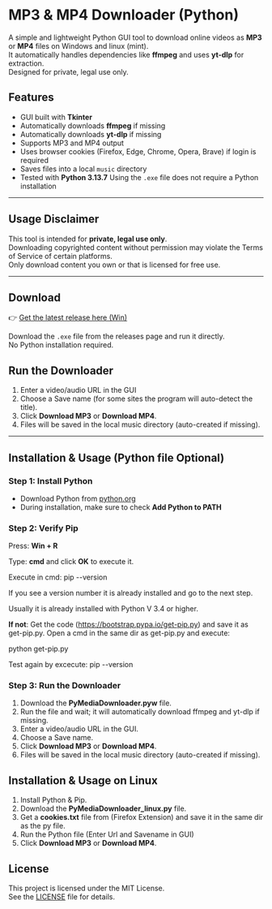 # MP3 & MP4 Downloader (Python)

A simple and lightweight Python GUI tool to download online videos as **MP3** or **MP4** files on Windows and linux (mint).  
It automatically handles dependencies like **ffmpeg** and uses **yt-dlp** for extraction.  
Designed for private, legal use only. 

## Features
- GUI built with **Tkinter**
- Automatically downloads **ffmpeg** if missing
- Automatically downloads **yt-dlp** if missing 
- Supports MP3 and MP4 output
- Uses browser cookies (Firefox, Edge, Chrome, Opera, Brave) if login is required
- Saves files into a local `music` directory
- Tested with **Python 3.13.7**
Using the `.exe` file does not require a Python installation

---

## Usage Disclaimer
This tool is intended for **private, legal use only**.  
Downloading copyrighted content without permission may violate the Terms of Service of certain platforms.  
Only download content you own or that is licensed for free use.  

---

## Download
👉 [Get the latest release here (Win)](https://github.com/st155213/media-url-downloader-Python/releases)

Download the `.exe` file from the releases page and run it directly.  
No Python installation required.  
##  Run the Downloader
1. Enter a video/audio URL in the GUI
2. Choose a Save name (for some sites the program will auto-detect the title).
3. Click __Download MP3__ or __Download MP4__.
4. Files will be saved in the local music directory (auto-created if missing).

---
## Installation & Usage (Python file __Optional__)

### Step 1: Install Python
- Download Python from [python.org](https://www.python.org/)  
- During installation, make sure to check **Add Python to PATH**

### Step 2: Verify Pip
Press: __Win + R__

Type: __cmd__
and click __OK__ to execute it. 
 
Execute in cmd: pip --version

If you see a version number it is already installed and go to the next step.

Usually it is already installed with Python V 3.4 or higher.

__If not__:
  Get the code (https://bootstrap.pypa.io/get-pip.py) and save it as get-pip.py.
  Open a cmd in the same dir as get-pip.py and execute: 
  
  python get-pip.py
  
  Test again by excecute: pip --version
### Step 3: Run the Downloader
1. Download the __PyMediaDownloader.pyw__ file.
2. Run the file and wait; it will automatically download ffmpeg and yt-dlp if missing.
3. Enter a video/audio URL in the GUI.
4. Choose a Save name.
5. Click __Download MP3__ or __Download MP4__.
6. Files will be saved in the local music directory (auto-created if missing).
## Installation & Usage on Linux
1. Install Python & Pip.
2. Download the __PyMediaDownloader_linux.py__ file.
3. Get a __cookies.txt__ file from (Firefox Extension) and save it in the same dir as the py file.
3. Run the Python file (Enter Url and Savename in GUI)
4. Click __Download MP3__ or __Download MP4__. 
## License

This project is licensed under the MIT License.  
See the [LICENSE](LICENSE) file for details.





